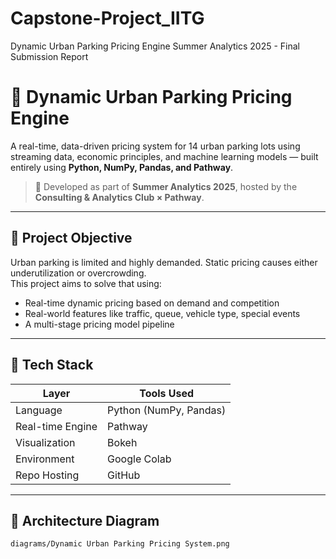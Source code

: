# Capstone-Project_IITG
Dynamic Urban Parking Pricing Engine Summer Analytics 2025 - Final Submission Report

# 🚗 Dynamic Urban Parking Pricing Engine

A real-time, data-driven pricing system for 14 urban parking lots using streaming data, economic principles, and machine learning models — built entirely using **Python, NumPy, Pandas, and Pathway**.

> 🧠 Developed as part of **Summer Analytics 2025**, hosted by the **Consulting & Analytics Club × Pathway**.

---

## 📌 Project Objective

Urban parking is limited and highly demanded. Static pricing causes either underutilization or overcrowding.  
This project aims to solve that using:

- Real-time dynamic pricing based on demand and competition
- Real-world features like traffic, queue, vehicle type, special events
- A multi-stage pricing model pipeline

---

## 🧰 Tech Stack

| Layer              | Tools Used                 |
|-------------------|----------------------------|
| Language           | Python (NumPy, Pandas)     |
| Real-time Engine   | Pathway                    |
| Visualization      | Bokeh                      |
| Environment        | Google Colab               |
| Repo Hosting       | GitHub                     |

---

## 🧱 Architecture Diagram
`diagrams/Dynamic Urban Parking Pricing System.png`
